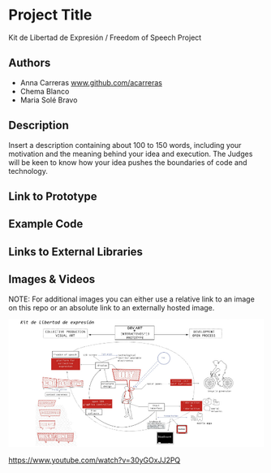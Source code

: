 # Project Title
Kit de Libertad de Expresión / Freedom of Speech Project

## Authors
- Anna Carreras www.github.com/acarreras
- Chema Blanco
- Maria Solé Bravo

## Description
Insert a description containing about 100 to 150 words, including your motivation and the meaning behind your idea and execution. The Judges will be keen to know how your idea pushes the boundaries of code and technology. 

## Link to Prototype

## Example Code

## Links to External Libraries

## Images & Videos
NOTE: For additional images you can either use a relative link to an image on this repo or an absolute link to an externally hosted image.

![Example Image](project_images/cover.jpg?raw=true "Example Image")

https://www.youtube.com/watch?v=30yGOxJJ2PQ
